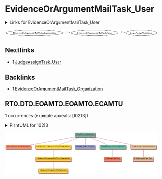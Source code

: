# EvidenceOrArgumentMailTask_User

<details><summary>Links for EvidenceOrArgumentMailTask_User</summary>

```
digraph G {
rankdir="LR";
"EvidenceOrArgumentMailTask_User" -> "JudgeAssignTask_User" [label=1]
"EvidenceOrArgumentMailTask_Organization" -> "EvidenceOrArgumentMailTask_User" [label=1]
}
```
</details>

![RTO.DTO.EOAMTO-10213](dot/RTO.DTO.EOAMTO.dot.png)

## Nextlinks

   * 1 [JudgeAssignTask_User](JudgeAssignTask_User.md)

## Backlinks

   * 1 [EvidenceOrArgumentMailTask_Organization](EvidenceOrArgumentMailTask_Organization.md)

## RTO.DTO.EOAMTO.EOAMTO.EOAMTU

1 occurrences (example appeals: [10213])

<details><summary>PlantUML for 10213</summary>

```
@startuml
object 0.RootTask_Organization #66c2a5
object 1.DistributionTask_Organization #fc8d62
object 2.EvidenceOrArgumentMailTask_Organization #ffd92f
object 3.EvidenceOrArgumentMailTask_Organization #ffd92f
object 4.EvidenceOrArgumentMailTask_User #ffd92f
object 5.JudgeAssignTask_User #8da0cb
object 6.JudgeDecisionReviewTask_User #66c2a5
object 7.AttorneyTask_User #fc8d62
object 8.BvaDispatchTask_Organization #e5c494
object 9.BvaDispatchTask_User #e5c494
0.RootTask_Organization -- 1.DistributionTask_Organization
0.RootTask_Organization -- 2.EvidenceOrArgumentMailTask_Organization
2.EvidenceOrArgumentMailTask_Organization -- 3.EvidenceOrArgumentMailTask_Organization
3.EvidenceOrArgumentMailTask_Organization -- 4.EvidenceOrArgumentMailTask_User
0.RootTask_Organization -- 5.JudgeAssignTask_User
0.RootTask_Organization -- 6.JudgeDecisionReviewTask_User
6.JudgeDecisionReviewTask_User -- 7.AttorneyTask_User
0.RootTask_Organization -- 8.BvaDispatchTask_Organization
8.BvaDispatchTask_Organization -- 9.BvaDispatchTask_User
@enduml
```
</details>

![RTO.DTO.EOAMTO.EOAMTO.EOAMTU-10213](uml/RTO.DTO.EOAMTO.EOAMTO.EOAMTU-10213.png)

